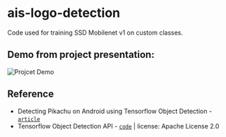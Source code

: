 # ais-logo-detection
Code used for training SSD Mobilenet v1 on custom classes.

## Demo from project presentation:
![Projcet Demo](demo/demo.gif)

## Reference 
- Detecting Pikachu on Android using Tensorflow Object Detection - [`article`](https://towardsdatascience.com/detecting-pikachu-on-android-using-tensorflow-object-detection-15464c7a60cd) 
- Tensorflow Object Detection API - [`code`](https://github.com/tensorflow/models/tree/master/research/object_detection) | license: Apache License 2.0
